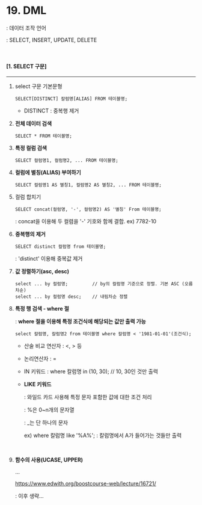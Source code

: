 # 19. DML

: 데이터 조작 언어

: SELECT, INSERT, UPDATE, DELETE

<br>

#### [1. SELECT 구문]

----

1. select 구문 기본문형

   ```
   SELECT[DISTINCT] 칼럼명[ALIAS] FROM 테이블명;
   ```

   - DISTINCT : 중복행 제거

2. **전체 데이터 검색**

   ```
   SELECT * FROM 테이블명;
   ```

3. **특정 컬럼 검색**

   ```
   SELECT 컬럼명1, 컬럼명2, ... FROM 테이블명;
   ```

4. **컬럼에 별칭(ALIAS) 부여하기**

   ```
   SELECT 컬럼명1 AS 별칭1, 컬럼명2 AS 별칭2, ... FROM 테이블명;
   ```

5. 컬럼 합치기

   ```
   SELECT concat(컬럼명, '-', 컬럼명2) AS '별칭' From 테이블명;
   ```

   : concat을 이용해 두 컬렴을 '-' 기호와 함께 결합.   ex) 7782-10

6. **중복행의 제거**

   ```
   SELECT distinct 컬럼명 from 테이블명;
   ```

   : 'distinct' 이용해 중복값 제거

7. **값 정렬하기(asc, desc)**

   ```
   select ... by 컬럼명;         // by의 컬럼명 기준으로 정렬. 기본 ASC (오름차순)
   select ... by 컬럼명 desc;    // 내림차순 정렬
   ```

8. **특정 행 검색 - where 절**

   : **where 절을 이용해 특정 조건식에 해당되는 값만 출력 가능**

   ```
   select 칼럼명, 칼럼명2 from 테이블명 where 칼럼명 < '1981-01-01'(조건식);
   ```

   - 산술 비교 연산자  : <, > 등

   - 논리연산자 : = 

   - IN 키워드 : where 칼럼명 in (10, 30);   // 10, 30인 것만 출력

   - **LIKE 키워드**

     : 와일드 카드 사용해 특정 문자 포함한 값에 대한 조건 처리

     : %은 0~n개의 문자열

     : _는 단 하나의 문자

     ex) where 칼럼명 like '%A%';      : 칼럼명에서 A가 들어가는 것들만 출력

   <br>

9. **함수의 사용(UCASE, UPPER)**

   ...

   https://www.edwith.org/boostcourse-web/lecture/16721/

   : 이후 생략...

<br>

